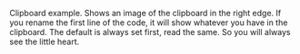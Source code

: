 Clipboard example. Shows an image of the clipboard in the right edge. If you rename the first line of the code, it will show whatever you have in the clipboard. The default is always set first, read the same. So you will always see the little heart. 
